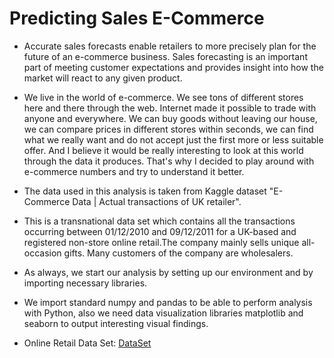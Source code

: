 # Predicting Sales E-Commerce

- Accurate sales forecasts enable retailers to more precisely plan for the future of an e-commerce business. Sales forecasting is an important part of meeting customer expectations and provides insight into how the market will react to any given product.

- We live in the world of e-commerce. We see tons of different stores here and there through the web. Internet made it possible to trade with anyone and everywhere. We can buy goods without leaving our house, we can compare prices in different stores within seconds, we can find what we really want and do not accept just the first more or less suitable offer. And I believe it would be really interesting to look at this world through the data it produces. That's why I decided to play around with e-commerce numbers and try to understand it better.

- The data used in this analysis is taken from Kaggle dataset "E-Commerce Data | Actual transactions of UK retailer".

- This is a transnational data set which contains all the transactions occurring between 01/12/2010 and 09/12/2011 for a UK-based and registered non-store online retail.The company mainly sells unique all-occasion gifts. Many customers of the company are wholesalers.

- As always, we start our analysis by setting up our environment and by importing necessary libraries.

- We import standard numpy and pandas to be able to perform analysis with Python, also we need data visualization libraries matplotlib and seaborn to output interesting visual findings.



- Online Retail Data Set: [DataSet](https://archive.ics.uci.edu/ml/datasets/online+retail#)
